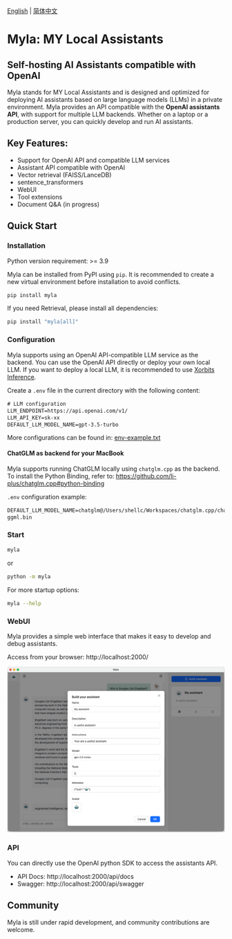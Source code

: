 [English](README.md) | [简体中文](README_zh_CN.md)

# Myla: MY Local Assistants

## Self-hosting AI Assistants compatible with OpenAI

Myla stands for MY Local Assistants and is designed and optimized for deploying AI assistants based on large language models (LLMs) in a private environment. Myla provides an API compatible with the **OpenAI assistants API**, with support for multiple LLM backends. Whether on a laptop or a production server, you can quickly develop and run AI assistants.

## Key Features:

* Support for OpenAI API and compatible LLM services
* Assistant API compatible with OpenAI
* Vector retrieval (FAISS/LanceDB)
* sentence_transformers
* WebUI
* Tool extensions
* Document Q&A (in progress)

## Quick Start
### Installation

Python version requirement: >= 3.9

Myla can be installed from PyPI using `pip`. It is recommended to create a new virtual environment before installation to avoid conflicts.

```bash
pip install myla
```

If you need Retrieval, please install all dependencies:
```bash
pip install "myla[all]"
```

### Configuration

Myla supports using an OpenAI API-compatible LLM service as the backend. You can use the OpenAI API directly or deploy your own local LLM. If you want to deploy a local LLM, it is recommended to use [Xorbits Inference](https://github.com/xorbitsai/inference).

Create a `.env` file in the current directory with the following content:

```
# LLM configuration
LLM_ENDPOINT=https://api.openai.com/v1/
LLM_API_KEY=sk-xx
DEFAULT_LLM_MODEL_NAME=gpt-3.5-turbo
```

More configurations can be found in: [env-example.txt](env-example.txt)

#### ChatGLM as backend for your MacBook

Myla supports running ChatGLM locally using `chatglm.cpp` as the backend. To install the Python Binding, refer to: https://github.com/li-plus/chatglm.cpp#python-binding 

`.env` configuration example:

```
DEFAULT_LLM_MODEL_NAME=chatglm@/Users/shellc/Workspaces/chatglm.cpp/chatglm-ggml.bin
```

### Start

```bash
myla
```

or

```bash
python -m myla
```

For more startup options:
```bash
myla --help
```

### WebUI

Myla provides a simple web interface that makes it easy to develop and debug assistants.

Access from your browser: http://localhost:2000/

![Screenshot](myla/webui/static/images/screenshot.png)

### API

You can directly use the OpenAI python SDK to access the assistants API.

* API Docs: http://localhost:2000/api/docs
* Swagger: http://localhost:2000/api/swagger


## Community

Myla is still under rapid development, and community contributions are welcome.